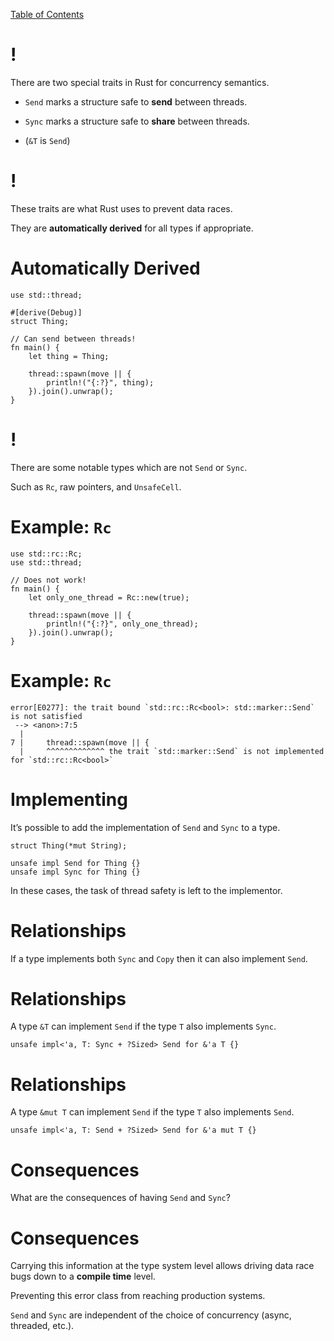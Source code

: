 [Table of Contents](./index.html)

!
=

There are two special traits in Rust for concurrency semantics.

-   `Send` marks a structure safe to **send** between threads.

-   `Sync` marks a structure safe to **share** between threads.

-   (`&T` is `Send`)

!
=

These traits are what Rust uses to prevent data races.

They are **automatically derived** for all types if appropriate.

Automatically Derived
=====================

    use std::thread;

    #[derive(Debug)]
    struct Thing;

    // Can send between threads!
    fn main() {
        let thing = Thing;

        thread::spawn(move || {
            println!("{:?}", thing);
        }).join().unwrap();
    }

!
=

There are some notable types which are not `Send` or `Sync`.

Such as `Rc`, raw pointers, and `UnsafeCell`.

Example: `Rc`
=============

    use std::rc::Rc;
    use std::thread;

    // Does not work!
    fn main() {
        let only_one_thread = Rc::new(true);

        thread::spawn(move || {
            println!("{:?}", only_one_thread);
        }).join().unwrap();
    }

Example: `Rc`
=============

    error[E0277]: the trait bound `std::rc::Rc<bool>: std::marker::Send` is not satisfied
     --> <anon>:7:5
      |
    7 |     thread::spawn(move || {
      |     ^^^^^^^^^^^^^ the trait `std::marker::Send` is not implemented for `std::rc::Rc<bool>`

Implementing
============

It’s possible to add the implementation of `Send` and `Sync` to a type.

    struct Thing(*mut String);

    unsafe impl Send for Thing {}
    unsafe impl Sync for Thing {}

In these cases, the task of thread safety is left to the implementor.

Relationships
=============

If a type implements both `Sync` and `Copy` then it can also implement
`Send`.

Relationships
=============

A type `&T` can implement `Send` if the type `T` also implements `Sync`.

    unsafe impl<'a, T: Sync + ?Sized> Send for &'a T {}

Relationships
=============

A type `&mut T` can implement `Send` if the type `T` also implements
`Send`.

    unsafe impl<'a, T: Send + ?Sized> Send for &'a mut T {}

Consequences
============

What are the consequences of having `Send` and `Sync`?

Consequences
============

Carrying this information at the type system level allows driving data
race bugs down to a **compile time** level.

Preventing this error class from reaching production systems.

`Send` and `Sync` are independent of the choice of concurrency (async,
threaded, etc.).
